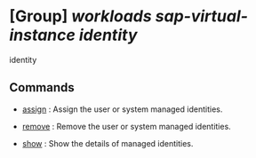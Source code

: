 # [Group] _workloads sap-virtual-instance identity_

identity

## Commands

- [assign](/Commands/workloads/sap-virtual-instance/identity/_assign.md)
: Assign the user or system managed identities.

- [remove](/Commands/workloads/sap-virtual-instance/identity/_remove.md)
: Remove the user or system managed identities.

- [show](/Commands/workloads/sap-virtual-instance/identity/_show.md)
: Show the details of managed identities.
